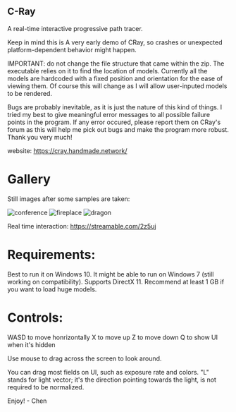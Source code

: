 ## C-Ray

A real-time interactive progressive path tracer.

Keep in mind this is A very early demo of CRay, so crashes or unexpected platform-dependent behavior might happen.

IMPORTANT: do not change the file structure that came within the zip. 
The executable relies on it to find the location of models. Currently
all the models are hardcoded with a fixed position and orientation for
the ease of viewing them. Of course this will change as I will allow
user-inputed models to be rendered. 

Bugs are probably inevitable, as it is just the nature of this kind of things.
I tried my best to give meaningful error messages to all possible failure 
points in the program. If any error occured, please report them on CRay's
forum as this will help me pick out bugs and make the program more robust.
Thank you very much!

website: https://cray.handmade.network/

# Gallery

Still images after some samples are taken:

![conference](https://user-images.githubusercontent.com/16845654/51070010-1c704e80-15ef-11e9-8b95-d9117a9c663e.PNG)
![fireplace](https://user-images.githubusercontent.com/16845654/51070011-1da17b80-15ef-11e9-826b-ecd625f678a5.PNG)
![dragon](https://user-images.githubusercontent.com/16845654/51070013-1e3a1200-15ef-11e9-8fe4-3637d151bbe1.PNG)

Real time interaction:
https://streamable.com/2z5uj

# Requirements:
Best to run it on Windows 10. It might be able to run on Windows 7 (still working on compatibility).
Supports DirectX 11. 
Recommend at least 1 GB if you want to load huge models. 

# Controls:
WASD to move honrizontally
X to move up
Z to move down
Q to show UI when it's hidden

Use mouse to drag across the screen to look around.

You can drag most fields on UI, such as exposure rate and colors. 
"L" stands for light vector; it's the direction pointing towards the light,
is not required to be normalized. 

Enjoy!  - Chen